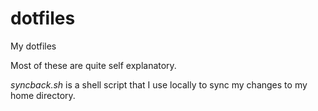 # dotfiles
My dotfiles

Most of these are quite self explanatory.

*syncback.sh* is a shell script that I use locally to sync my changes to my home directory.
